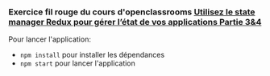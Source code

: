 ### Exercice fil rouge du cours d'openclassrooms [Utilisez le state manager Redux pour gérer l’état de vos applications Partie 3&4](https://openclassrooms.com/fr/courses/7150626-utilisez-le-state-manager-redux-pour-gerer-l-etat-de-vos-applications)

Pour lancer l'application:

- `npm install` pour installer les dépendances
- `npm start` pour lancer l'application
